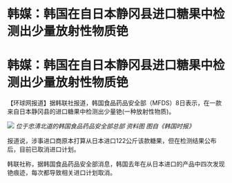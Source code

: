 # 韩媒：韩国在自日本静冈县进口糖果中检测出少量放射性物质铯

# 韩媒：韩国在自日本静冈县进口糖果中检测出少量放射性物质铯

【环球网报道】据韩联社报道，韩国食品药品安全部（MFDS）8日表示，在一款来自日本静冈县的进口糖果中检测出少量铯(一种放射性物质)。

![](https://inews.gtimg.com/om_bt/O93JfdoeH4JbGN6k5vMaCVY2yRHAeTV0Ce7TFKxBM1upYAA/1000)
_位于忠清北道的韩国食品药品安全部总部 资料图 图自《韩国时报》_

报道说，涉事进口商原本打算从日本进口122公斤该款糖果，但在检测结果公布后，目前已取消进口计划。

韩联社称，据韩国食品药品安全部消息，韩国去年在从日本进口的产品中四次发现铯痕迹，每次都导致相关进口计划取消。

